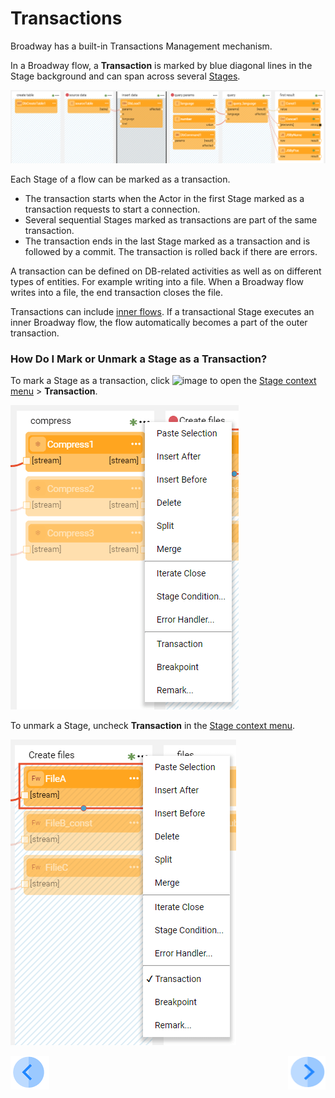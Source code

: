 # Transactions

Broadway has a built-in Transactions Management mechanism. 


In a Broadway flow, a **Transaction** is marked by blue diagonal lines in the Stage background and can span across several [Stages](19_broadway_flow_stages.md).

 ![image](images/99_23_01.PNG)

Each Stage of a flow can be marked as a transaction. 

- The transaction starts when the Actor in the first Stage marked as a transaction requests to start a connection. 
- Several sequential Stages marked as transactions are part of the same transaction.
- The transaction ends in the last Stage marked as a transaction and is followed by a commit. The transaction is rolled back if there are errors. 

A transaction can be defined on DB-related activities as well as on different types of entities. For example writing into a file. When a Broadway flow writes into a file, the end transaction closes the file. 

Transactions can include [inner flows](22_broadway_flow_inner_flows.md). If a transactional Stage executes an inner Broadway flow, the flow automatically becomes a part of the outer transaction.

### How Do I Mark or Unmark a Stage as a Transaction?

To mark a Stage as a transaction, click ![image](images/99_19_dots.PNG) to open the [Stage context menu](/18_broadway_flow_window.md#stage-context-menu) > **Transaction**.

![image](images/99_23_02.PNG)

To unmark a Stage, uncheck **Transaction** in the [Stage context menu](/18_broadway_flow_window.md#stage-context-menu).

![image](images/99_23_03.PNG)

[![Previous](/articles/images/Previous.png)](22_broadway_flow_inner_flows.md)[<img align="right" width="60" height="54" src="/articles/images/Next.png">](24_error_handling.md)
